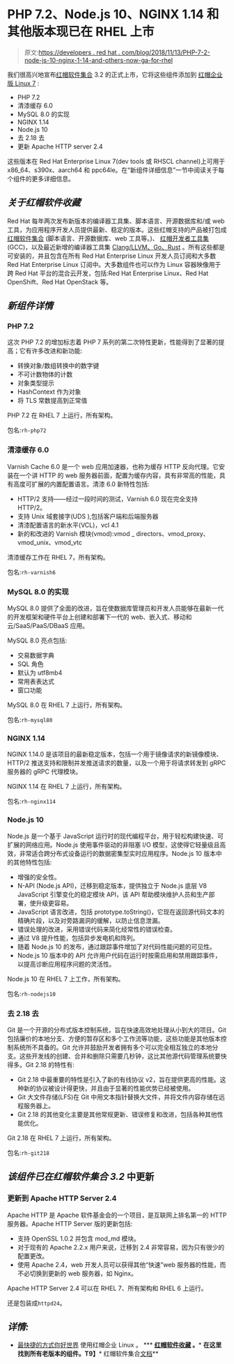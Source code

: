 # PHP 7.2、Node.js 10、NGINX 1.14 和其他版本现已在 RHEL 上市

> 原文:[https://developers . red hat . com/blog/2018/11/13/PHP-7-2-node-js-10-nginx-1-14-and-others-now-ga-for-rhel](https://developers.redhat.com/blog/2018/11/13/php-7-2-node-js-10-nginx-1-14-and-others-now-ga-for-rhel)

我们很高兴地宣布[红帽软件集合](https://developers.redhat.com/products/softwarecollections/overview/) 3.2 的正式上市，它将这些组件添加到 [红帽企业版 Linux 7](https://developers.redhat.com/products/rhel/overview/) :

*   PHP 7.2
*   清漆缓存 6.0
*   MySQL 8.0 的实现
*   NGINX 1.14
*   Node.js 10
*   去 2.18 去
*   更新 Apache HTTP server 2.4

这些版本在 Red Hat Enterprise Linux 7(dev tools 或 RHSCL channel)上可用于 x86_64、s390x、aarch64 和 ppc64le。在“新组件详细信息”一节中阅读关于每个组件的更多详细信息。

## ***关于红帽软件收藏***

Red Hat 每年两次发布新版本的编译器工具集、脚本语言、开源数据库和/或 web 工具，为应用程序开发人员提供最新、稳定的版本。这些红帽支持的产品被打包成 [红帽软件集合](https://developers.redhat.com/products/softwarecollections/overview/) (脚本语言、开源数据库、web 工具等。)、 [红帽开发者工具集](https://developers.redhat.com/products/developertoolset/overview/) (GCC)，以及最近新增的编译器工具集 [Clang/LLVM、Go、Rust](https://developers.redhat.com/products/clang-llvm-go-rust/overview/) 。所有这些都是可安装的，并且包含在所有 Red Hat Enterprise Linux 开发人员订阅和大多数 Red Hat Enterprise Linux 订阅中。大多数组件也可以作为 Linux 容器映像用于跨 Red Hat 平台的混合云开发，包括:Red Hat Enterprise Linux、Red Hat OpenShift、Red Hat OpenStack 等。

## ***新组件详情***

### **PHP 7.2**

这次 PHP 7.2 的增加标志着 PHP 7 系列的第二次特性更新，性能得到了显著的提高；它有许多改进和新功能:

*   转换对象/数组转换中的数字键
*   不可计数物体的计数
*   对象类型提示
*   HashContext 作为对象
*   将 TLS 常数提高到正常值

PHP 7.2 在 RHEL 7 上运行，所有架构。

包名:`rh-php72`

### **清漆缓存 6.0**

Varnish Cache 6.0 是一个 web 应用加速器，也称为缓存 HTTP 反向代理。它安装在一个讲 HTTP 的 web 服务器前面，配置为缓存内容，具有非常高的性能，具有高度可扩展的内置配置语言。清漆 6.0 新特性包括:

*   HTTP/2 支持——经过一段时间的测试，Varnish 6.0 现在完全支持 HTTP/2。
*   支持 Unix 域套接字(UDS ),包括客户端和后端服务器
*   清漆配置语言的新水平(VCL)，vcl 4.1
*   新的和改进的 Varnish 模块(vmod):vmod _ directors、vmod_proxy、vmod_unix、vmod_vtc

清漆缓存工作在 RHEL 7，所有架构。

包名:`rh-varnish6`

### **MySQL 8.0** 的实现

MySQL 8.0 提供了全面的改进，旨在使数据库管理员和开发人员能够在最新一代的开发框架和硬件平台上创建和部署下一代的 web、嵌入式、移动和云/SaaS/PaaS/DBaaS 应用。

MySQL 8.0 亮点包括:

*   交易数据字典
*   SQL 角色
*   默认为 utf8mb4
*   常用表表达式
*   窗口功能

MySQL 8.0 在 RHEL 7 上运行，所有架构。

包名:`rh-mysql80`

### **NGINX 1.14**

NGINX 1.14.0 是该项目的最新稳定版本，包括一个用于镜像请求的新镜像模块、HTTP/2 推送支持和限制并发推送请求的数量，以及一个用于将请求转发到 gRPC 服务器的 gRPC 代理模块。

NGINX 1.14 在 RHEL 7 上运行，所有架构。

包名:`rh-nginx114`

### **Node.js 10**

Node.js 是一个基于 JavaScript 运行时的现代编程平台，用于轻松构建快速、可扩展的网络应用。Node.js 使用事件驱动的非阻塞 I/O 模型，这使得它轻量级且高效，非常适合跨分布式设备运行的数据密集型实时应用程序。Node.js 10 版本中的其他特性包括:

*   增强的安全性。
*   N-API (Node.js API)，迁移到稳定版本，提供独立于 Node.js 底层 V8 JavaScript 引擎变化的稳定模块 API，该 API 帮助模块维护人员和生产部署，使升级更容易。
*   JavaScript 语言改进，包括 prototype.toString()，它现在返回源代码文本的精确片段，以及对旁路漏洞的缓解，以防止信息泄漏。
*   错误处理的改进，采用错误代码来简化经常性的错误检查。
*   通过 V8 提升性能，包括异步发电机和阵列。
*   随着 Node.js 10 的发布，通过跟踪事件增加了对代码性能问题的可见性。
*   Node.js 10 版本中的 API 允许用户代码在运行时按需启用和禁用跟踪事件，以提高诊断应用程序问题的灵活性。

Node.js 10 在 RHEL 7 上工作，所有架构。

包名:`rh-nodejs10`

### **去 2.18** 去

Git 是一个开源的分布式版本控制系统，旨在快速高效地处理从小到大的项目。Git 包括廉价的本地分支、方便的暂存区和多个工作流等功能，这些功能是其他版本控制系统所不具备的。Git 允许并鼓励开发者拥有多个可以完全相互独立的本地分支。这些开发线的创建、合并和删除只需要几秒钟，这比其他源代码管理系统要快得多。Git 2.18 的特性有:

*   Git 2.18 中最重要的特性是引入了新的有线协议 v2，旨在提供更高的性能。这种新的协议被设计得更快，并且由于显著的性能优势已经被使用。
*   Git 大文件存储(LFS)在 Git 中用文本指针替换大文件，并将文件内容存储在远程服务器上。
*   Git 2.18 的其他变化主要是其他常规更新、错误修复和改进，包括各种其他性能优化。

Git 2.18 在 RHEL 7 上运行，所有架构。

包名:`rh-git218`

## ***该组件已在红帽软件集合 3.2*** 中更新

### **更新到 Apache HTTP Server 2.4**

Apache HTTP 是 Apache 软件基金会的一个项目，是互联网上排名第一的 HTTP 服务器。Apache HTTP Server 版的更新包括:

*   支持 OpenSSL 1.0.2 并包含 mod_md 模块。
*   对于现有的 Apache 2.2.x 用户来说，迁移到 2.4 非常容易，因为只有很少的配置更改。
*   使用 Apache 2.4，web 开发人员可以获得其他“快速”web 服务器的性能，而不必切换到更新的 web 服务器，如 Nginx。

Apache HTTP Server 2.4 可以在 RHEL 7、所有架构和 RHEL 6 上运行。

还是包装成`httpd24`。

## ***详情:***

*   [最快捷的方式你好世界](https://developers.redhat.com/products/softwarecollections/hello-world/) 使用红帽企业 Linux 。
***   **[红帽软件收藏](https://developers.redhat.com/products/softwarecollections/overview/) 。***   **在这里找到所有老版本的组件[](https://access.redhat.com/support/policy/updates/rhscl)。T9】***   红帽软件集合[文档](https://access.redhat.com/documentation/en-us/red_hat_software_collections/)**